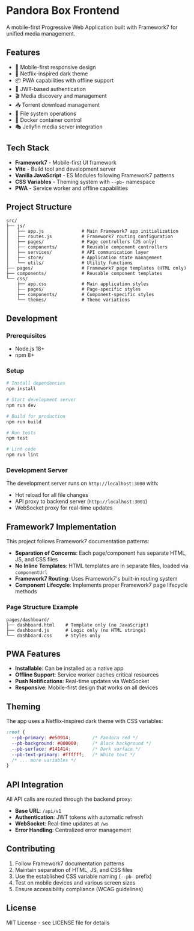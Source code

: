 # Pandora Box Frontend

A mobile-first Progressive Web Application built with Framework7 for unified media management.

## Features

- 📱 Mobile-first responsive design
- 🎨 Netflix-inspired dark theme
- 📦 PWA capabilities with offline support
- 🔐 JWT-based authentication
- 🎬 Media discovery and management
- 📥 Torrent download management
- 📁 File system operations
- 🐳 Docker container control
- 🎭 Jellyfin media server integration

## Tech Stack

- **Framework7** - Mobile-first UI framework
- **Vite** - Build tool and development server
- **Vanilla JavaScript** - ES Modules following Framework7 patterns
- **CSS Variables** - Theming system with `--pb-` namespace
- **PWA** - Service worker and offline capabilities

## Project Structure

```
src/
├── js/
│   ├── app.js              # Main Framework7 app initialization
│   ├── routes.js           # Framework7 routing configuration
│   ├── pages/              # Page controllers (JS only)
│   ├── components/         # Reusable component controllers
│   ├── services/           # API communication layer
│   ├── store/              # Application state management
│   └── utils/              # Utility functions
├── pages/                  # Framework7 page templates (HTML only)
├── components/             # Reusable component templates
└── css/
    ├── app.css             # Main application styles
    ├── pages/              # Page-specific styles
    ├── components/         # Component-specific styles
    └── themes/             # Theme variations
```

## Development

### Prerequisites

- Node.js 18+
- npm 8+

### Setup

```bash
# Install dependencies
npm install

# Start development server
npm run dev

# Build for production
npm run build

# Run tests
npm test

# Lint code
npm run lint
```

### Development Server

The development server runs on `http://localhost:3000` with:
- Hot reload for all file changes
- API proxy to backend server (`http://localhost:3001`)
- WebSocket proxy for real-time updates

## Framework7 Implementation

This project follows Framework7 documentation patterns:

- **Separation of Concerns**: Each page/component has separate HTML, JS, and CSS files
- **No Inline Templates**: HTML templates are in separate files, loaded via `componentUrl`
- **Framework7 Routing**: Uses Framework7's built-in routing system
- **Component Lifecycle**: Implements proper Framework7 page lifecycle methods

### Page Structure Example

```
pages/dashboard/
├── dashboard.html    # Template only (no JavaScript)
├── dashboard.js      # Logic only (no HTML strings)
└── dashboard.css     # Styles only
```

## PWA Features

- **Installable**: Can be installed as a native app
- **Offline Support**: Service worker caches critical resources
- **Push Notifications**: Real-time updates via WebSocket
- **Responsive**: Mobile-first design that works on all devices

## Theming

The app uses a Netflix-inspired dark theme with CSS variables:

```css
:root {
  --pb-primary: #e50914;        /* Pandora red */
  --pb-background: #000000;     /* Black background */
  --pb-surface: #141414;        /* Dark surface */
  --pb-text-primary: #ffffff;   /* White text */
  /* ... more variables */
}
```

## API Integration

All API calls are routed through the backend proxy:

- **Base URL**: `/api/v1`
- **Authentication**: JWT tokens with automatic refresh
- **WebSocket**: Real-time updates at `/ws`
- **Error Handling**: Centralized error management

## Contributing

1. Follow Framework7 documentation patterns
2. Maintain separation of HTML, JS, and CSS files
3. Use the established CSS variable naming (`--pb-` prefix)
4. Test on mobile devices and various screen sizes
5. Ensure accessibility compliance (WCAG guidelines)

## License

MIT License - see LICENSE file for details